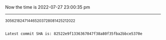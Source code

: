 Now the time is 2022-07-27 23:00:35 pm

---

<small>305621824714465203728081425212022</small>

```txt

Latest commit SHA is: 82522e9f1336367047f38a80f35fba2bbce5370e
```
